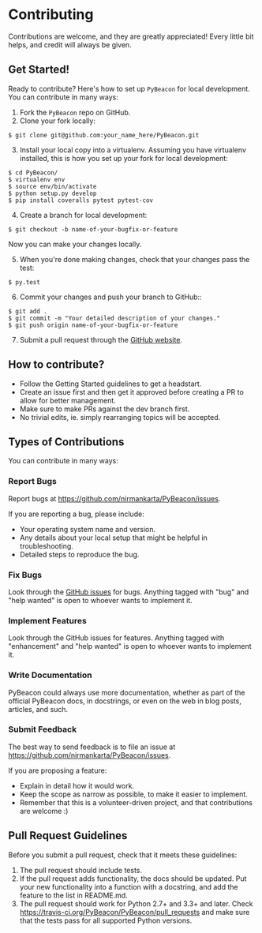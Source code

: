 # Contributing

Contributions are welcome, and they are greatly appreciated! Every
little bit helps, and credit will always be given.

## Get Started!

Ready to contribute? Here's how to set up `PyBeacon` for local development.
You can contribute in many ways:

1. Fork the `PyBeacon` repo on GitHub.
2. Clone your fork locally:

  ```shell
  $ git clone git@github.com:your_name_here/PyBeacon.git
  ```

3. Install your local copy into a virtualenv. Assuming you have virtualenv installed, this is how you set up your fork for local development:

  ```shell
  $ cd PyBeacon/
  $ virtualenv env
  $ source env/bin/activate
  $ python setup.py develop
  $ pip install coveralls pytest pytest-cov
  ```

4. Create a branch for local development:

  ```shell
  $ git checkout -b name-of-your-bugfix-or-feature
  ```
   Now you can make your changes locally.

5. When you're done making changes, check that your changes pass the test:

  ```shell
  $ py.test
  ```

6. Commit your changes and push your branch to GitHub::

  ```shell
  $ git add .
  $ git commit -m "Your detailed description of your changes."
  $ git push origin name-of-your-bugfix-or-feature
  ```

7. Submit a pull request through the [GitHub website](https://github.com/nirmankarta/PyBeacon).

## How to contribute?
* Follow the Getting Started guidelines to get a headstart.
* Create an issue first and then get it approved before creating a PR to allow for better management.
* Make sure to make PRs against the dev branch first.
* No trivial edits, ie. simply rearranging topics will be accepted.

## Types of Contributions

You can contribute in many ways:

### Report Bugs

Report bugs at https://github.com/nirmankarta/PyBeacon/issues.

If you are reporting a bug, please include:

* Your operating system name and version.
* Any details about your local setup that might be helpful in troubleshooting.
* Detailed steps to reproduce the bug.

### Fix Bugs

Look through the [GitHub issues](https://github.com/nirmankarta/PyBeacon/issues) for bugs. Anything tagged with "bug"
and "help wanted" is open to whoever wants to implement it.

### Implement Features

Look through the GitHub issues for features. Anything tagged with "enhancement"
and "help wanted" is open to whoever wants to implement it.

### Write Documentation

PyBeacon could always use more documentation, whether as part of the
official PyBeacon docs, in docstrings, or even on the web in blog posts,
articles, and such.

### Submit Feedback

The best way to send feedback is to file an issue at https://github.com/nirmankarta/PyBeacon/issues.

If you are proposing a feature:

* Explain in detail how it would work.
* Keep the scope as narrow as possible, to make it easier to implement.
* Remember that this is a volunteer-driven project, and that contributions
  are welcome :)

## Pull Request Guidelines

Before you submit a pull request, check that it meets these guidelines:

1. The pull request should include tests.
2. If the pull request adds functionality, the docs should be updated. Put
   your new functionality into a function with a docstring, and add the
   feature to the list in README.md.
3. The pull request should work for Python 2.7+ and 3.3+ and later. Check
   https://travis-ci.org/PyBeacon/PyBeacon/pull_requests
   and make sure that the tests pass for all supported Python versions.
